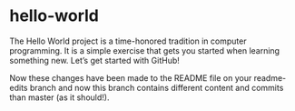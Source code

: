 hello-world
===========

The Hello World project is a time-honored tradition in computer programming. It is a simple exercise that gets you started when learning something new. Let’s get started with GitHub!

Now these changes have been made to the README file on your readme-edits branch and now this branch contains different content and commits than master (as it should!).
